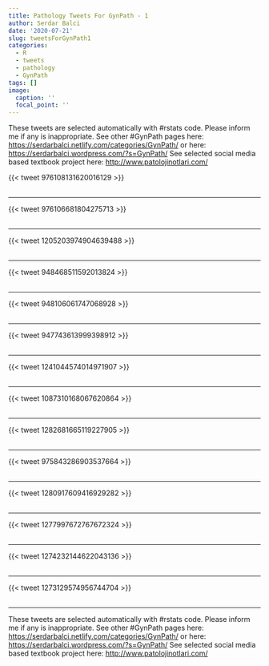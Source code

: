 ```yaml
---
title: Pathology Tweets For GynPath - 1
author: Serdar Balci
date: '2020-07-21'
slug: tweetsForGynPath1
categories:
  - R
  - tweets
  - pathology
  - GynPath
tags: []
image:
  caption: ''
  focal_point: ''
---
```



These tweets are selected automatically with #rstats code. Please inform me if any is inappropriate.
See other #GynPath pages here: https://serdarbalci.netlify.com/categories/GynPath/  or here: https://serdarbalci.wordpress.com/?s=GynPath/ 
See selected social media based textbook project here: http://www.patolojinotlari.com/

{{< tweet 976108131620016129 >}}
<br>
<br>
<hr>
{{< tweet 976106681804275713 >}}
<br>
<br>
<hr>
{{< tweet 1205203974904639488 >}}
<br>
<br>
<hr>
{{< tweet 948468511592013824 >}}
<br>
<br>
<hr>
{{< tweet 948106061747068928 >}}
<br>
<br>
<hr>
{{< tweet 947743613999398912 >}}
<br>
<br>
<hr>
{{< tweet 1241044574014971907 >}}
<br>
<br>
<hr>
{{< tweet 1087310168067620864 >}}
<br>
<br>
<hr>
{{< tweet 1282681665119227905 >}}
<br>
<br>
<hr>
{{< tweet 975843286903537664 >}}
<br>
<br>
<hr>
{{< tweet 1280917609416929282 >}}
<br>
<br>
<hr>
{{< tweet 1277997672767672324 >}}
<br>
<br>
<hr>
{{< tweet 1274232144622043136 >}}
<br>
<br>
<hr>
{{< tweet 1273129574956744704 >}}
<br>
<br>
<hr>


These tweets are selected automatically with #rstats code. Please inform me if any is inappropriate.
See other #GynPath pages here: https://serdarbalci.netlify.com/categories/GynPath/  or here: https://serdarbalci.wordpress.com/?s=GynPath/ 
See selected social media based textbook project here: http://www.patolojinotlari.com/
